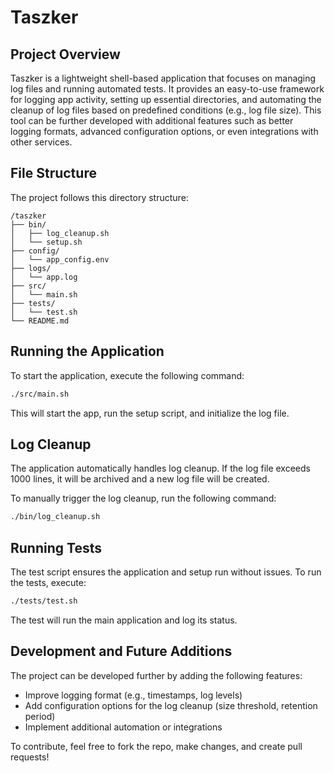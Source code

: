 # Taszker

## Project Overview

Taszker is a lightweight shell-based application that focuses on managing log files and running automated tests. It provides an easy-to-use framework for logging app activity, setting up essential directories, and automating the cleanup of log files based on predefined conditions (e.g., log file size). This tool can be further developed with additional features such as better logging formats, advanced configuration options, or even integrations with other services.

## File Structure

The project follows this directory structure:
```
/taszker
├── bin/
│   ├── log_cleanup.sh
│   └── setup.sh
├── config/
│   └── app_config.env
├── logs/
│   └── app.log
├── src/
│   └── main.sh
├── tests/
│   └── test.sh
└── README.md
```

## Running the Application

To start the application, execute the following command:
```bash
./src/main.sh
```

This will start the app, run the setup script, and initialize the log file.

## Log Cleanup

The application automatically handles log cleanup. If the log file exceeds 1000 lines, it will be archived and a new log file will be created.

To manually trigger the log cleanup, run the following command:
```bash
./bin/log_cleanup.sh
```

## Running Tests

The test script ensures the application and setup run without issues. To run the tests, execute:
```bash
./tests/test.sh
```

The test will run the main application and log its status.

## Development and Future Additions

The project can be developed further by adding the following features:
- Improve logging format (e.g., timestamps, log levels)
- Add configuration options for the log cleanup (size threshold, retention period)
- Implement additional automation or integrations

To contribute, feel free to fork the repo, make changes, and create pull requests!
